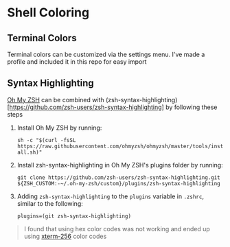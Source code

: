 # Shell Coloring

## Terminal Colors

Terminal colors can be customized via the settings menu. I've made a profile and included it in this repo for easy import

## Syntax Highlighting

[Oh My ZSH](https://github.com/ohmyzsh/ohmyzsh) can be combined with (zsh-syntax-highlighting)[https://github.com/zsh-users/zsh-syntax-highlighting] by following these steps

1. Install Oh My ZSH by running:

   `sh -c "$(curl -fsSL https://raw.githubusercontent.com/ohmyzsh/ohmyzsh/master/tools/install.sh)"`

2. Install zsh-syntax-highlighting in Oh My ZSH's plugins folder by running:

   `git clone https://github.com/zsh-users/zsh-syntax-highlighting.git ${ZSH_CUSTOM:-~/.oh-my-zsh/custom}/plugins/zsh-syntax-highlighting`

3. Adding `zsh-syntax-highlighting` to the `plugins` variable in `.zshrc`, similar to the following:

   `plugins=(git zsh-syntax-highlighting)`

> I found that using hex color codes was not working and ended up using [xterm-256](https://github.com/gawin/bash-colors-256) color codes
